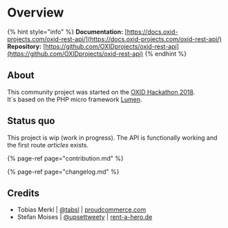 # Overview

{% hint style="info" %}
**Documentation:** [https://docs.oxid-projects.com/oxid-rest-api/](https://docs.oxid-projects.com/oxid-rest-api/)  
**Repository:** [https://github.com/OXIDprojects/oxid-rest-api](https://github.com/OXIDprojects/oxid-rest-api)
{% endhint %}

## About

This community project was started on the [OXID Hackathon 2018](https://openspacer.org/12-oxid-community/223-oxid-hackathon-nuernberg-2018/).  
It´s based on the PHP micro framework [Lumen](https://lumen.laravel.com/).

## Status quo

This project is wip \(work in progress\). The API is functionally working and the first route _articles_ exists.

{% page-ref page="contribution.md" %}

{% page-ref page="changelog.md" %}

## Credits

* Tobias Merkl \| [@tabsl](https://twitter.com/tabsl) \| [proudcommerce.com](https://www.proudcommerce.com)
* Stefan Moises \| [@upsettweety](https://twitter.com/upsettweety) \| [rent-a-hero.de](http://www.rent-a-hero.de)

